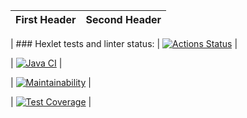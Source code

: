 
| First Header  | Second Header |
| ------------- | ------------- |

| ### Hexlet tests and linter status: |
 [![Actions Status](https://github.com/Dangerwind/java-project-71/actions/workflows/hexlet-check.yml/badge.svg)](https://github.com/Dangerwind/java-project-71/actions) |


| [![Java CI](https://github.com/Dangerwind/java-project-71/actions/workflows/main.yml/badge.svg)](https://github.com/Dangerwind/java-project-71/actions/workflows/main.yml) |


| [![Maintainability](https://api.codeclimate.com/v1/badges/89d9658bf7fac506ca70/maintainability)](https://codeclimate.com/github/Dangerwind/java-project-71/maintainability) |

| [![Test Coverage](https://api.codeclimate.com/v1/badges/89d9658bf7fac506ca70/test_coverage)](https://codeclimate.com/github/Dangerwind/java-project-71/test_coverage) |
